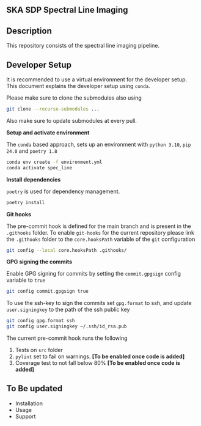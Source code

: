 SKA SDP Spectral Line Imaging
--

## Description
This repository consists of the spectral line imaging pipeline.

## Developer Setup

It is recommended to use a virtual environment for the developer setup. This document explains the developer setup using `conda`.

Please make sure to clone the submodules also using

```bash
git clone --recurse-submodules ...
```

Also make sure to update submodules at every pull.

**Setup and activate environment**

The `conda` based approach, sets up an environment with `python 3.10`, `pip 24.0` and `poetry 1.8`

```bash
conda env create -f environment.yml
conda activate spec_line
```

**Install dependencies**

`poetry` is used for dependency management.

```bash
poetry install
```

**Git hooks**

The pre-commit hook is defined for the main branch and is present in the `.githooks` folder. To enable `git-hooks` for the current repository please link the `.githooks` folder to the `core.hooksPath` variable of the `git` configuration

```bash
git config --local core.hooksPath .githooks/
```

**GPG signing the commits**

Enable GPG signing for commits by setting the `commit.gpgsign` config variable to `true`

```bash
git config commit.gpgsign true
```

To use the ssh-key to sign the commits set `gpg.format` to ssh, and update `user.signingkey` to the path of the ssh public key 

```bash
git config gpg.format ssh
git config user.signingkey ~/.ssh/id_rsa.pub
```


The current pre-commit hook runs the following 
1. Tests on `src` folder
2. `pylint` set to fail on warnings. **[To be enabled once code is added]**
3. Coverage test to not fall below 80%  **[To be enabled once code is added]**

## To Be updated

 - Installation 
 - Usage 
 - Support 
